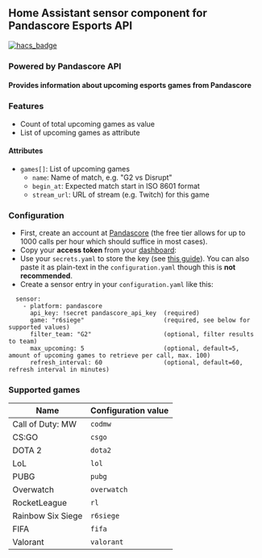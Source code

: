 ## Home Assistant sensor component for Pandascore Esports API 

[![hacs_badge](https://img.shields.io/badge/HACS-Default-orange.svg)](https://github.com/custom-components/hacs)
### Powered by Pandascore API

#### Provides information about upcoming esports games from Pandascore

### Features
- Count of total upcoming games as value
- List of upcoming games as attribute

#### Attributes
- `games[]`: List of upcoming games
  - `name`: Name of match, e.g. "G2 vs Disrupt"
  - `begin_at`: Expected match start in ISO 8601 format
  - `stream_url`: URL of stream (e.g. Twitch) for this game

### Configuration
- First, create an account at [Pandascore](https://app.pandascore.co/signup) (the free tier allows for up to 1000 calls per hour which should suffice in most cases).
- Copy your **access token** from your [dashboard](https://app.pandascore.co/dashboard/main):
- Use your `secrets.yaml` to store the key (see [this guide](https://www.home-assistant.io/docs/configuration/secrets/)).
  You can also paste it as plain-text in the `configuration.yaml` though this is **not recommended**.
- Create a sensor entry in your `configuration.yaml` like this:
```Configuration.yaml:
  sensor:
    - platform: pandascore
      api_key: !secret pandascore_api_key  (required)
      game: "r6siege"                      (required, see below for supported values)
      filter_team: "G2"                    (optional, filter results to team)
      max_upcoming: 5                      (optional, default=5, amount of upcoming games to retrieve per call, max. 100)
      refresh_interval: 60                 (optional, default=60, refresh interval in minutes)
```

### Supported games
|Name|Configuration value|
|-----------------|-----------|
|Call of Duty: MW |`codmw`    |
|CS:GO            |`csgo`     |
|DOTA 2           |`dota2`    |
|LoL              |`lol`      |
|PUBG             |`pubg`     |
|Overwatch        |`overwatch`|
|RocketLeague     |`rl`       |
|Rainbow Six Siege|`r6siege`  |
|FIFA             |`fifa`     |
|Valorant         |`valorant` |